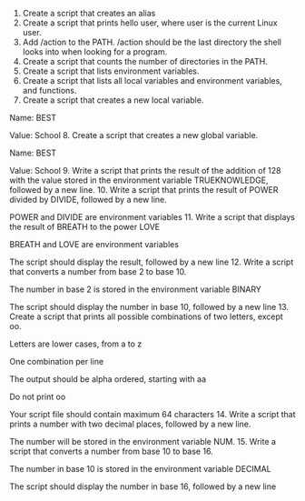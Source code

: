 1. Create a script that creates an alias
2. Create a script that prints hello user, where user is the current Linux user.
3. Add /action to the PATH. /action should be the last directory the shell looks into when looking for a program.
4. Create a script that counts the number of directories in the PATH.
5. Create a script that lists environment variables.
6. Create a script that lists all local variables and environment variables, and functions.
7. Create a script that creates a new local variable.



Name: BEST

Value: School
8. Create a script that creates a new global variable.



Name: BEST

Value: School
9. Write a script that prints the result of the addition of 128 with the value stored in the environment variable TRUEKNOWLEDGE, followed by a new line.
10. Write a script that prints the result of POWER divided by DIVIDE, followed by a new line.



POWER and DIVIDE are environment variables
11. Write a script that displays the result of BREATH to the power LOVE



BREATH and LOVE are environment variables

The script should display the result, followed by a new line
12. Write a script that converts a number from base 2 to base 10.



The number in base 2 is stored in the environment variable BINARY

The script should display the number in base 10, followed by a new line
13. Create a script that prints all possible combinations of two letters, except oo.



Letters are lower cases, from a to z

One combination per line

The output should be alpha ordered, starting with aa

Do not print oo

Your script file should contain maximum 64 characters
14. Write a script that prints a number with two decimal places, followed by a new line.



The number will be stored in the environment variable NUM.
15. Write a script that converts a number from base 10 to base 16.



The number in base 10 is stored in the environment variable DECIMAL

The script should display the number in base 16, followed by a new line
